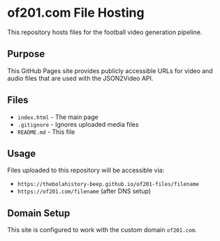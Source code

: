 # of201.com File Hosting

This repository hosts files for the football video generation pipeline.

## Purpose

This GitHub Pages site provides publicly accessible URLs for video and audio files that are used with the JSON2Video API.

## Files

- `index.html` - The main page
- `.gitignore` - Ignores uploaded media files
- `README.md` - This file

## Usage

Files uploaded to this repository will be accessible via:
- `https://thebolahistory-beep.github.io/of201-files/filename`
- `https://of201.com/filename` (after DNS setup)

## Domain Setup

This site is configured to work with the custom domain `of201.com`.
